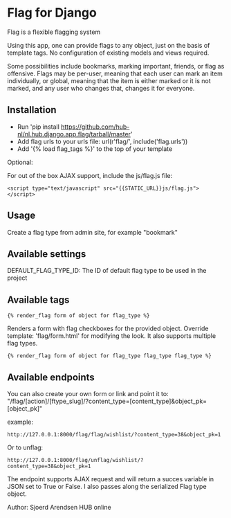 Flag for Django
=========

Flag is a flexible flagging system

Using this app, one can provide flags to any object, just on the basis of template tags. No configuration of existing models and views required.

Some possibilities include bookmarks, marking important, friends, or flag as offensive.
Flags may be per-user, meaning that each user can mark an item individually, or global, meaning that the item is either marked or it is not marked, and any user who changes that, changes it for everyone.

Installation
------------
- Run 'pip install https://github.com/hub-nl/nl.hub.django.app.flag/tarball/master'
- Add flag urls to your urls file: url(r'flag/', include('flag.urls'))
- Add '{% load flag_tags %}' to the top of your template

Optional:

For out of the box AJAX support, include the js/flag.js file:

    <script type="text/javascript" src="{{STATIC_URL}}js/flag.js"></script>

Usage
-----

Create a flag type from admin site, for example "bookmark"

Available settings
------------------

DEFAULT_FLAG_TYPE_ID: The ID of default flag type to be used in the project

Available tags
--------------
    
    {% render_flag form of object for flag_type %}

Renders a form with flag checkboxes for the provided object. Override template: 'flag/form.html' for modifying the look.
It also supports multiple flag types.

    {% render_flag form of object for flag_type flag_type flag_type %}

Available endpoints
--------------

You can also create your own form or link and point it to: "<hostname>/flag/[action]/[ftype_slug]/?content_type=[content_type]&object_pk=[object_pk]"

example:

    http://127.0.0.1:8000/flag/flag/wishlist/?content_type=38&object_pk=1
    
Or to unflag:

    http://127.0.0.1:8000/flag/unflag/wishlist/?content_type=38&object_pk=1

The endpoint supports AJAX request and will return a succes variable in JSON set to True or False. I also passes along the serialized Flag type object.

Author: Sjoerd Arendsen
HUB online